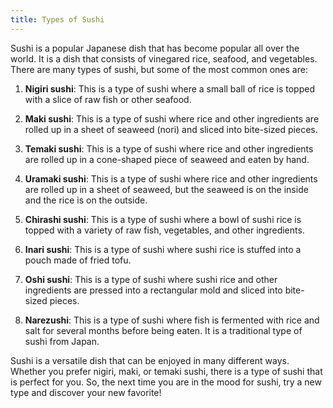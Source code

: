```yaml
---
title: Types of Sushi
---
```


Sushi is a popular Japanese dish that has become popular all over the world. It is a dish that consists of vinegared rice, seafood, and vegetables. There are many types of sushi, but some of the most common ones are:

1. **Nigiri sushi**: This is a type of sushi where a small ball of rice is topped with a slice of raw fish or other seafood.

2. **Maki sushi**: This is a type of sushi where rice and other ingredients are rolled up in a sheet of seaweed (nori) and sliced into bite-sized pieces.

3. **Temaki sushi**: This is a type of sushi where rice and other ingredients are rolled up in a cone-shaped piece of seaweed and eaten by hand.

4. **Uramaki sushi**: This is a type of sushi where rice and other ingredients are rolled up in a sheet of seaweed, but the seaweed is on the inside and the rice is on the outside.

5. **Chirashi sushi**: This is a type of sushi where a bowl of sushi rice is topped with a variety of raw fish, vegetables, and other ingredients.

6. **Inari sushi**: This is a type of sushi where sushi rice is stuffed into a pouch made of fried tofu.

7. **Oshi sushi**: This is a type of sushi where sushi rice and other ingredients are pressed into a rectangular mold and sliced into bite-sized pieces.

8. **Narezushi**: This is a type of sushi where fish is fermented with rice and salt for several months before being eaten. It is a traditional type of sushi from Japan.

Sushi is a versatile dish that can be enjoyed in many different ways. Whether you prefer nigiri, maki, or temaki sushi, there is a type of sushi that is perfect for you. So, the next time you are in the mood for sushi, try a new type and discover your new favorite!
